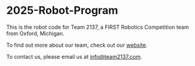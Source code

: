 # 2025-Robot-Program

This is the robot code for Team 2137, a FIRST Robotics Competition team from Oxford, Michigan.

To find out more about our team, check out our [website](https://team2137.com).

To contact us, please email us at [info@team2137.com](mailto:info@team2137.com).